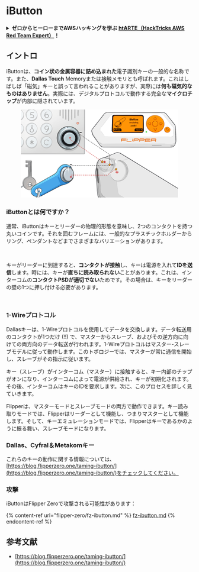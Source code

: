 # iButton

<details>

<summary><strong>ゼロからヒーローまでAWSハッキングを学ぶ</strong> <a href="https://training.hacktricks.xyz/courses/arte"><strong>htARTE（HackTricks AWS Red Team Expert）</strong></a><strong>！</strong></summary>

HackTricksをサポートする他の方法：

* **HackTricksで企業を宣伝したい**または**HackTricksをPDFでダウンロードしたい**場合は、[**SUBSCRIPTION PLANS**](https://github.com/sponsors/carlospolop)をチェックしてください！
* [**公式PEASS＆HackTricksグッズ**](https://peass.creator-spring.com)を入手する
* [**The PEASS Family**](https://opensea.io/collection/the-peass-family)を発見し、独占的な[**NFTs**](https://opensea.io/collection/the-peass-family)のコレクションを見る
* **💬 [Discordグループ](https://discord.gg/hRep4RUj7f)**に参加するか、[telegramグループ](https://t.me/peass)に参加するか、**Twitter** 🐦で**フォロー**する [**@carlospolopm**](https://twitter.com/hacktricks_live)**。**
* **ハッキングトリックを共有するには、**[**HackTricks**](https://github.com/carlospolop/hacktricks)と[**HackTricks Cloud**](https://github.com/carlospolop/hacktricks-cloud)のGitHubリポジトリにPRを提出してください。

</details>

## イントロ

iButtonは、**コイン状の金属容器に詰め込まれた**電子識別キーの一般的な名称です。また、**Dallas Touch** Memoryまたは接触メモリとも呼ばれます。これはしばしば「磁気」キーと誤って言われることがありますが、実際には**何も磁気的なものはありません**。実際には、デジタルプロトコルで動作する完全な**マイクロチップ**が内部に隠されています。

<figure><img src="../../.gitbook/assets/image (19).png" alt=""><figcaption></figcaption></figure>

### iButtonとは何ですか？ <a href="#what-is-ibutton" id="what-is-ibutton"></a>

通常、iButtonはキーとリーダーの物理的形態を意味し、2つのコンタクトを持つ丸いコインです。それを囲むフレームには、一般的なプラスチックホルダーからリング、ペンダントなどまでさまざまなバリエーションがあります。

<figure><img src="../../.gitbook/assets/image (23) (2).png" alt=""><figcaption></figcaption></figure>

キーがリーダーに到達すると、**コンタクトが接触**し、キーは電源を入れて**IDを送信**します。時には、キーが**直ちに読み取られない**ことがあります。これは、インターコムの**コンタクトPSDが適切でない**ためです。その場合は、キーをリーダーの壁の1つに押し付ける必要があります。

<figure><img src="../../.gitbook/assets/image (21) (2).png" alt=""><figcaption></figcaption></figure>

### **1-Wireプロトコル** <a href="#1-wire-protocol" id="1-wire-protocol"></a>

Dallasキーは、1-Wireプロトコルを使用してデータを交換します。データ転送用のコンタクトが1つだけ (!!) で、マスターからスレーブ、およびその逆方向に向けての両方向のデータ転送が行われます。1-Wireプロトコルはマスター-スレーブモデルに従って動作します。このトポロジーでは、マスターが常に通信を開始し、スレーブがその指示に従います。

キー（スレーブ）がインターコム（マスター）に接触すると、キー内部のチップがオンになり、インターコムによって電源が供給され、キーが初期化されます。その後、インターコムはキーのIDを要求します。次に、このプロセスを詳しく見ていきます。

Flipperは、マスターモードとスレーブモードの両方で動作できます。キー読み取りモードでは、Flipperはリーダーとして機能し、つまりマスターとして機能します。そして、キーエミュレーションモードでは、Flipperはキーであるかのように振る舞い、スレーブモードになります。

### Dallas、Cyfral＆Metakomキー

これらのキーの動作に関する情報については、[https://blog.flipperzero.one/taming-ibutton/](https://blog.flipperzero.one/taming-ibutton/)をチェックしてください。

### 攻撃

iButtonはFlipper Zeroで攻撃される可能性があります：

{% content-ref url="flipper-zero/fz-ibutton.md" %}
[fz-ibutton.md](flipper-zero/fz-ibutton.md)
{% endcontent-ref %}

## 参考文献

* [https://blog.flipperzero.one/taming-ibutton/](https://blog.flipperzero.one/taming-ibutton/)
